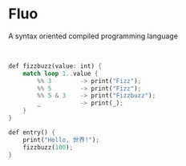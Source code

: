 <h1 align = 'left'>Fluo</h1>

<!--<p align = 'center'>
  <img src = '/images/igloo_logo.png'>
</p>
-->

<p align = 'left'>A syntax oriented compiled programming language</p>

<br>

```rust
def fizzbuzz(value: int) {
    match loop 1..value {
        %% 3        -> print("Fizz");
        %% 5        -> print("Fizz");
        %% 5 & 3    -> print("Fizzbuzz");
        _           -> print(_);
    }
}

def entry() {
    print("Hello, 世界!");
    fizzbuzz(100);
}
```
